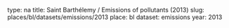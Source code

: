 type: na
title: Saint Barthélemy / Emissions of pollutants (2013)
slug: places/bl/datasets/emissions/2013
place: bl
dataset: emissions
year: 2013
